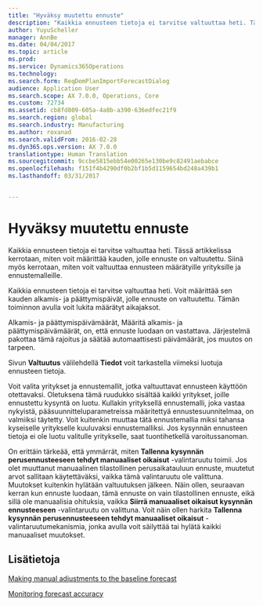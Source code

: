 ```yaml
---
title: "Hyväksy muutettu ennuste"
description: "Kaikkia ennusteen tietoja ei tarvitse valtuuttaa heti. Tässä artikkelissa kerrotaan, miten voit määrittää kauden, jolle ennuste on valtuutettu. Siinä myös kerrotaan, miten voit valtuuttaa ennusteen määrätyille yrityksille ja ennustemalleille."
author: YuyuScheller
manager: AnnBe
ms.date: 04/04/2017
ms.topic: article
ms.prod: 
ms.service: Dynamics365Operations
ms.technology: 
ms.search.form: ReqDemPlanImportForecastDialog
audience: Application User
ms.search.scope: AX 7.0.0, Operations, Core
ms.custom: 72734
ms.assetid: cb8fd809-605a-4a8b-a390-636edfec21f9
ms.search.region: global
ms.search.industry: Manufacturing
ms.author: roxanad
ms.search.validFrom: 2016-02-28
ms.dyn365.ops.version: AX 7.0.0
translationtype: Human Translation
ms.sourcegitcommit: 9ccbe5815ebb54e00265e130be9c82491aebabce
ms.openlocfilehash: f151f4b4290df0b2bf1b5d1159654bd248a439b1
ms.lasthandoff: 03/31/2017


---
```


# <a name="authorize-an-adjusted-forecast"></a>Hyväksy muutettu ennuste

Kaikkia ennusteen tietoja ei tarvitse valtuuttaa heti. Tässä artikkelissa kerrotaan, miten voit määrittää kauden, jolle ennuste on valtuutettu. Siinä myös kerrotaan, miten voit valtuuttaa ennusteen määrätyille yrityksille ja ennustemalleille.

Kaikkia ennusteen tietoja ei tarvitse valtuuttaa heti. Voit määrittää sen kauden alkamis- ja päättymispäivät, jolle ennuste on valtuutettu. Tämän toiminnon avulla voit lukita määrätyt aikajaksot. 

Alkamis- ja päättymispäivämäärät, Määritä alkamis- ja päättymispäivämäärät, on, että ennuste luodaan on vastattava. Järjestelmä pakottaa tämä rajoitus ja säätää automaattisesti päivämäärät, jos muutos on tarpeen. 

Sivun **Valtuutus** välilehdellä **Tiedot** voit tarkastella viimeksi luotuja ennusteen tietoja. 

Voit valita yritykset ja ennustemallit, jotka valtuuttavat ennusteen käyttöön otettavaksi. Oletuksena tämä ruudukko sisältää kaikki yritykset, joille ennustettu kysyntä on luotu. Kullakin yrityksellä ennustemalli, joka vastaa nykyistä, pääsuunnitteluparametreissa määritettyä ennustesuunnitelmaa, on valmiiksi täytetty. Voit kuitenkin muuttaa tätä ennustemallia miksi tahansa kyseiselle yritykselle kuuluvaksi ennustemalliksi. Jos kysynnän ennusteen tietoja ei ole luotu valitulle yritykselle, saat tuontihetkellä varoitussanoman. 

On erittäin tärkeää, että ymmärrät, miten **Tallenna kysynnän perusennusteeseen tehdyt manuaaliset oikaisut** -valintaruutu toimii. Jos olet muuttanut manuaalinen tilastollinen perusaikatauluun ennuste, muutetut arvot sallitaan käytettäväksi, vaikka tämä valintaruutu ole valittuna. Muutokset kuitenkin hylätään valtuutuksen jälkeen. Näin ollen, seuraavan kerran kun ennuste luodaan, tämä ennuste on vain tilastollinen ennuste, eikä sillä ole manuaalisia ohituksia, vaikka **Siirrä manuaaliset oikaisut kysynnän ennusteeseen** -valintaruutu on valittuna. Voit näin ollen harkita **Tallenna kysynnän perusennusteeseen tehdyt manuaaliset oikaisut** -valintaruutumekanismia, jonka avulla voit säilyttää tai hylätä kaikki manuaaliset muutokset.

<a name="see-also"></a>Lisätietoja
--------

[Making manual adjustments to the baseline forecast](manual-adjustments-baseline-forecast.md)

[Monitoring forecast accuracy](monitor-forecast-accuracy.md)


